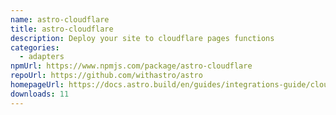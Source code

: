 ```yaml
---
name: astro-cloudflare
title: astro-cloudflare
description: Deploy your site to cloudflare pages functions
categories:
  - adapters
npmUrl: https://www.npmjs.com/package/astro-cloudflare
repoUrl: https://github.com/withastro/astro
homepageUrl: https://docs.astro.build/en/guides/integrations-guide/cloudflare/
downloads: 11
---
```

